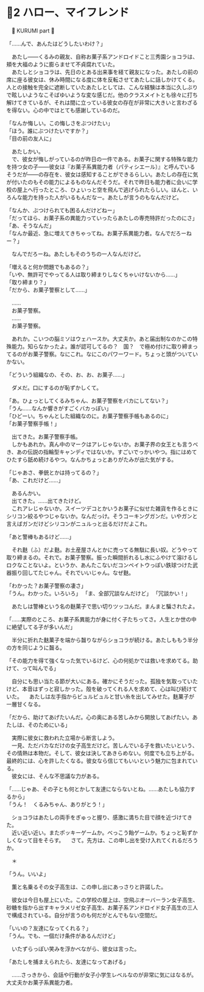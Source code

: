 ﻿# 🍨2 ハロー、マイフレンド

　🍬 KURUMI part 🍬

「……んで、あんたはどうしたいわけ？」

　あたし――くるみの親友、自称お菓子系アンドロイドこと三秀園ショコラは、頬を大福のように膨らませて不貞腐れていた。  
　あたしとショコラは、先日のとある出来事を経て親友になった。あたしの前の席に座る彼女は、休み時間になる度に体を反転させてあたしに話しかけてくる。人との接触を完全に遮断していたあたしとしては、こんな経験は本当に久しぶりで眩しいようなこそばゆいような変な感じだ。他のクラスメイトとも徐々に打ち解けてきているが、それは間に立っている彼女の存在が非常に大きいと言わざるを得ない。心の中ではとても感謝しているのだ。

「なんか悔しい。この悔しさをぶつけたい」  
「ほう。誰にぶつけたいですか？」  
「目の前の友人に」

　あたしかい。  
　で、彼女が悔しがっているのが昨日の一件である。お菓子に関する特殊な能力を持つ女の子――彼女は『お菓子系異能力者（パティシエール）』と呼んでいるそうだが――の存在を、彼女は感知することができるらしい。あたしの存在に気が付いたのもその能力によるものなんだそうだ。それで昨日も能力者に会いに学校の屋上へ行ったところ、ひょいっと空を飛んで逃げられたらしい。ほんと、いろんな能力を持った人がいるもんだなー。あたしが言うのもなんだけど。

「なんか、ぶつけられても困るんだけどねー」  
「だってほら、お菓子系の異能力っていったらあたしの専売特許だったのにさ」  
「あ、そうなんだ」  
「なんか最近、急に増えてきちゃってね。お菓子系異能力者。なんでだろーねー？」

　なんでだろーね。あたしもそのうちの一人なんだけど。

「増えると何か問題でもあるの？」  
「いや、無許可でやってる人は取り締まりしなくちゃいけないから……」  
「取り締まり？」  
「だから、お菓子警察として……」

　……  
　お菓子警察。  
　……  
　お菓子警察。

　あれか。こいつの脳ミソはウェハースか。大丈夫か。あと届出制なのかこの特殊能力。知らなかったよ。誰が認可してるの？　国？　で極め付けに取り締まってるのがお菓子警察。なにこれ。なにこのパワーワード。ちょっと頭がついていかない。

「どういう組織なの、その、お、お、お菓子……」

　ダメだ。口にするのが恥ずかしくて。

「あ。ひょっとしてくるみちゃん、お菓子警察をバカにしてない？」  
「うん……なんか響きがすごくバカっぽい」  
「ひどーい。ちゃんとした組織なのに。お菓子警察手帳もあるのに」  
「お菓子警察手帳！」

　出てきた。お菓子警察手帳。  
　しかもあれか。真ん中のマークはアレじゃないか。お菓子界の女王とも言うべき、あの伝説の指輪型キャンディではないか。すごいでっかいやつ。指にはめてひたすら舐め続けるやつ。なんかちょっとありがたみが出た気がする。

「じゃあさ、拳銃とかは持ってるの？」  
「あ、これだけど……」

　あるんかい。  
　出てきた。……出てきたけど。  
　これアレじゃないか。スイーツデコとかいうお菓子に似せた雑貨を作るときにシリコン絞るやつじゃないか。なんだっけ。そうコーキングガンだ。いやガンと言えばガンだけどシリコンがニュルっと出るだけだよこれ。

「あと警棒もあるけど……」

　それ麩（ふ）だよ麩。お土産屋さんとかに売ってる無駄に長い奴。どうやって取り締まるの。それで。お菓子警察。振った瞬間折れるし水にふやけて溶けるしロクなことないよ。というか、あんたこないだコンペイトウっぽい鉄球つけた武器振り回してたじゃん。それでいいじゃん。なぜ麩。

「わかった？お菓子警察の凄さ」  
「うん。わかった。いろいろ」
「ま、全部冗談なんだけど」
「冗談かい！」

　あたしは警棒という名の麩菓子で思い切りツッコんだ。まんまと騙されたよ。

「……実際のところ、お菓子系異能力が身に付く子たちってさ。人生とか世の中に絶望してる子が多いんだ」

　半分に折れた麩菓子を端から齧りながらショコラが続ける。あたしももう半分の方を同じように齧る。

「その能力を得て強くなった気でいるけど、心の何処かでは救いを求めてる。助けて、って叫んでる」

　自分にも思い当たる節が大いにある。確かにそうだった。孤独を気取っていたけど、本音はずっと寂しかった。殻を破ってくれる人を求めて、心は叫び続けていた。
　あたしは左手指からビュルビュルと甘い糸を出してみせた。麩菓子が一層甘くなる。

「だから、助けてあげたいんだ。心の奥にある苦しみから開放してあげたい。あたしは、そのためにいる」

　実際に彼女に救われた立場から断言しよう。  
　一見、ただバカなだけの女子高生だけど。苦しんでいる子を救いたいという、その情熱は本物だ。そして、彼女は決してあきらめない。何度でも立ち上がる。最終的には、心を許したくなる。彼女なら信じてもいいという魅力に包まれている。  
　彼女には、そんな不思議な力がある。

「……じゃあ、その子とも何とかして友達にならないとね。……あたしも協力するから」  
「うん！　くるみちゃん、ありがとう！」

　ショコラはあたしの両手をぎゅっと握り、感激に満ちた目で顔を近づけてきた。  
　近い近い近い。またポッキーゲームか。べっこう飴ゲームか。ちょっと恥ずかしくなって目をそらす。
　さて。先方は、この申し出を受け入れてくれるだろうか。

　＊

「うん。いいよ」

　薫と名乗るその女子高生は、この申し出にあっさりと許諾した。

　彼女は今日も屋上にいた。この学校の屋上は、空飛ぶオーバーラン女子高生、砂糖を指から出すキャラメリゼ女子高生、お菓子系アンドロイド女子高生の三人で構成されている。自分が言うのも何だがとんでもない空間だ。

「いいの？友達になってくれる？」  
「うん。でも、一個だけ条件があるんだけど」

　いたずらっぽい笑みを浮かべながら、彼女は言った。

「あたしを捕まえられたら、友達になってあげる」

　……さっきから、会話や行動が女子小学生レベルなのが非常に気にはなるが。大丈夫かお菓子系異能力者。
